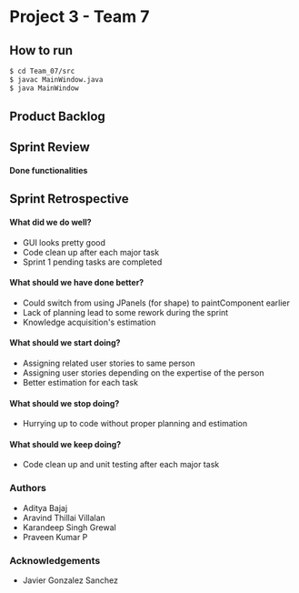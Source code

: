 # Project 3 - Team 7

## How to run
```sh
$ cd Team_07/src
$ javac MainWindow.java
$ java MainWindow
```

## Product Backlog


## Sprint Review
#### Done functionalities

## Sprint Retrospective

#### What did we do well?
- GUI looks pretty good
- Code clean up after each major task
- Sprint 1 pending tasks are completed

#### What should we have done better?
- Could switch from using JPanels (for shape) to paintComponent earlier
- Lack of planning lead to some rework during the sprint
- Knowledge acquisition's estimation

#### What should we start doing?
- Assigning related user stories to same person
- Assigning user stories depending on the expertise of the person
- Better estimation for each task

#### What should we stop doing?
- Hurrying up to code without proper planning and estimation

#### What should we keep doing? 
- Code clean up and unit testing after each major task


### Authors
- Aditya Bajaj
- Aravind Thillai Villalan
- Karandeep Singh Grewal
- Praveen Kumar P

### Acknowledgements
- Javier Gonzalez Sanchez
